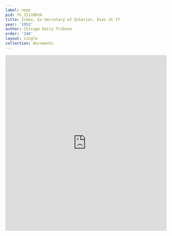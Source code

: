 ```yaml
---
label: nope
pid: fk_31110034
title: Ickes, Ex-Secretary of Interior, Dies at 77
year: '1952'
author: Chicago Daily Tribune
order: '240'
layout: single
collection: documents
---
```

<iframe src="https://northwestern.app.box.com/embed/s/sc208jhflytzc0hsxelxnu3p85g0wkhl?sortColumn=date&view=list" width="100%" height="550" frameborder="0" allowfullscreen webkitallowfullscreen msallowfullscreen></iframe>
